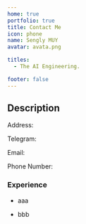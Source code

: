 ```yaml
---
home: true
portfolio: true
title: Contact Me
icon: phone
name: Sengly MUY
avatar: avata.png

titles:
  - The AI Engineering.

footer: false
---
```


## Description

Address: 

Telegram: 

Email:

Phone Number: 

### Experience

- aaa

- bbb

